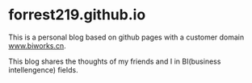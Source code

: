 # forrest219.github.io
This is a personal blog based on github pages with a customer domain www.biworks.cn.

This blog shares the thoughts of my friends and I in BI(business intellengence) fields.
